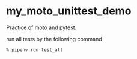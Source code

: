 # my_moto_unittest_demo
Practice of moto and pytest.

run all tests by the following command
```
% pipenv run test_all
```